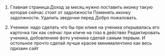 1. Главная страница:Доход за месяц нужно поставить иконку такую которая сейчас стоит от задолжности 
   Поменять иконку задолжности. 
   Удалить зведочки перед Добро пожаловать. 


2. Ученики: надо сделать что бы при клике на ученика открывалась его карточка так как сейчас при кличе на глаз в действях 
   Редактировать ученика, добовлениие фото ученика сделай самым первым. И остольное прочто сделай лучше красее минималичтино как весь лдизаин сайт